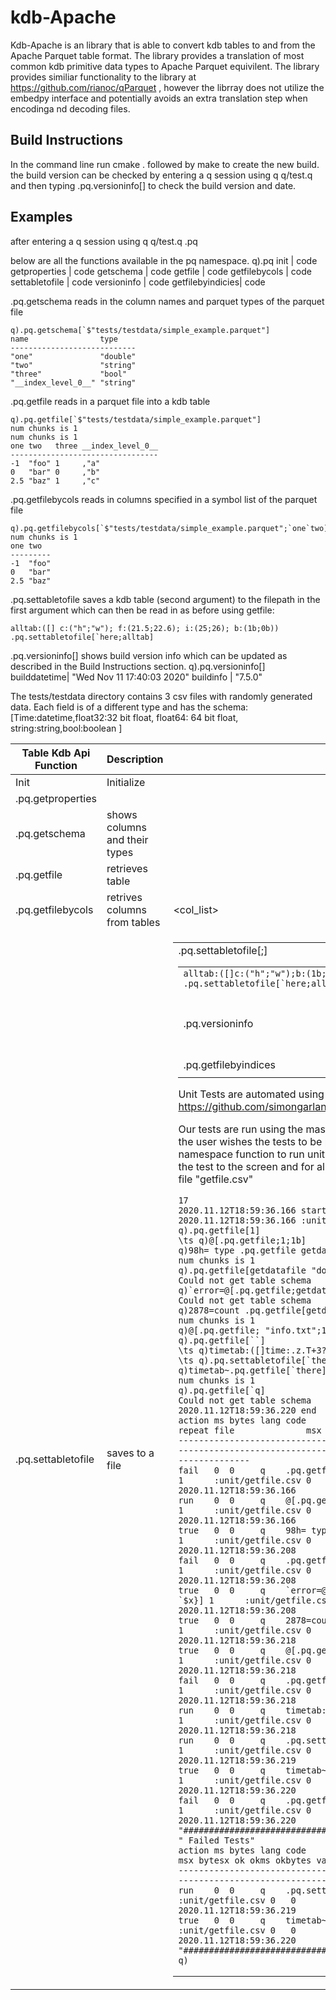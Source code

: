 # kdb-Apache

Kdb-Apache is an library that is able to convert kdb tables to and from the Apache Parquet table format. The library provides a translation of most common kdb primitive data types to Apache Parquet equivilent. The library provides similiar functionality to the library at https://github.com/rianoc/qParquet
, however the librray does not utilize the embedpy interface and potentially avoids an extra translation step when encodinga nd decoding files.

## Build Instructions

In the command line run cmake . followed by make to create the new build.
the build version can be checked by entering a q session using q q/test.q and then typing .pq.versioninfo[] to check the build version and date.

## Examples
after entering a q session using  q q/test.q
.pq


below are all the functions available in the pq namespace.
q).pq
init             | code
getproperties    | code
getschema        | code
getfile          | code
getfilebycols    | code
settabletofile   | code
versioninfo      | code
getfilebyindicies| code

.pq.getschema reads in the column names and parquet types of the parquet file
```
q).pq.getschema[`$"tests/testdata/simple_example.parquet"]
name                type
----------------------------
"one"               "double"
"two"               "string"
"three"             "bool"
"__index_level_0__" "string"
```


.pq.getfile reads in a parquet file into a kdb table
```
q).pq.getfile[`$"tests/testdata/simple_example.parquet"]
num chunks is 1
num chunks is 1
one two   three __index_level_0__
---------------------------------
-1  "foo" 1     ,"a"
0   "bar" 0     ,"b"
2.5 "baz" 1     ,"c"
```

.pq.getfilebycols reads in columns specified in a symbol list of the parquet file
```
q).pq.getfilebycols[`$"tests/testdata/simple_example.parquet";`one`two]
num chunks is 1
one two
---------
-1  "foo"
0   "bar"
2.5 "baz"
```
.pq.settabletofile saves a kdb table (second argument) to the filepath in the first argument which can then be read in as before using getfile:
```
alltab:([] c:("h";"w"); f:(21.5;22.6); i:(25;26); b:(1b;0b)) .pq.settabletofile[`here;alltab]
```

.pq.versioninfo[] shows build version info which can be updated as described in the Build Instructions section.
q).pq.versioninfo[]
builddatetime| "Wed Nov 11 17:40:03 2020"
buildinfo    | "7.5.0"



The tests/testdata directory contains 3 csv files with randomly generated data. Each field is of a different type and has the schema:
[Time:datetime,float32:32 bit float, float64: 64 bit float, string:string,bool:boolean ]






| Table Kdb Api Function | Description                   | Arguments            | Usage                                    | Example Usage                                                            |
|------------------------|-------------------------------|----------------------|------------------------------------------|--------------------------------------------------------------------------|
| Init                   | Initialize                    |                      |                                          |                                                                          |
| .pq.getproperties      |                               |                      |                                          |                                                                          |
| .pq.getschema          | shows columns and their types | <filepath>           | .pq.getschema[<filepath>]                | .pq.getschema[`$"tests/testdata/simple_example.parquet"]                 |
| .pq.getfile            | retrieves table               | <filepath>           | .pq.getfile[<filepath>]                  | .pq.getfile[`$"tests/testdata/simple_example.parquet"]                   |
| .pq.getfilebycols      | retrives columns from tables  | <filepath><col_list> | .pq.getfilebycols[<filepath>;<col_list>] | .pq.getfilebycols[getdatafile "simple_example.parquet";`one`two]         |
| .pq.settabletofile     | saves to a file               | <filepath><table>    | .pq.settabletofile[<filepath>;<table>]   | ```alltab:([]c:("h";"w");b:(1b;0b))  .pq.settabletofile[`here;alltab]``` |
| .pq.versioninfo        | shows build version and date  | no arguments         |                                          | .pq.versioninfo[]                                                        |
| .pq.getfilebyindices   |                               |                      |                                          |                                                                          |
|                        |                               |                      |                                          |                                                                          |

Unit Tests are automated using the K4unit testing library from KX
https://github.com/simongarland/k4unit

Our tests are run using the master.q file which has 2 flags to indicate whether the user wishes the tests to be printed to the screen or not and which .pq namespace function to run unit tests for. The default is verbose:2 which prints the test to the screen and for all the tests to be run. 
q master.q -verbose "2" -file "getfile.csv"


```
17
2020.11.12T18:59:36.166 start
2020.11.12T18:59:36.166 :unit/getfile.csv 12 test(s)
q).pq.getfile[1]
\ts q)@[.pq.getfile;1;1b]
q)98h= type .pq.getfile getdatafile "test2.parquet"
num chunks is 1
q).pq.getfile[getdatafile "doesntexist"]
Could not get table schema
q)`error=@[.pq.getfile;getdatafile "doesntexist";{[x] `$x}]
Could not get table schema
q)2878=count .pq.getfile[getdatafile "test2.parquet"]
num chunks is 1
q)@[.pq.getfile; "info.txt";1b]
q).pq.getfile[``]
\ts q)timetab:([]time:.z.T+3?10;int: 1 2 3)
\ts q).pq.settabletofile[`there;timetab]
q)timetab~.pq.getfile[`there]
num chunks is 1
q).pq.getfile[`q]
Could not get table schema
2020.11.12T18:59:36.220 end
action ms bytes lang code                                                      repeat file              msx bytesx ok okms okbytes valid timestamp
----------------------------------------------------------------------------------------------------------------------------------------------------------------
fail   0  0     q    .pq.getfile[1]                                            1      :unit/getfile.csv 0   0      1  1    1       1     2020.11.12T18:59:36.166
run    0  0     q    @[.pq.getfile;1;1b]                                       1      :unit/getfile.csv 0   1024   1  1    1       1     2020.11.12T18:59:36.166
true   0  0     q    98h= type .pq.getfile getdatafile "test2.parquet"         1      :unit/getfile.csv 0   0      1  1    1       1     2020.11.12T18:59:36.208
fail   0  0     q    .pq.getfile[getdatafile "doesntexist"]                    1      :unit/getfile.csv 0   0      1  1    1       1     2020.11.12T18:59:36.208
true   0  0     q    `error=@[.pq.getfile;getdatafile "doesntexist";{[x] `$x}] 1      :unit/getfile.csv 0   0      1  1    1       1     2020.11.12T18:59:36.208
true   0  0     q    2878=count .pq.getfile[getdatafile "test2.parquet"]       1      :unit/getfile.csv 0   0      1  1    1       1     2020.11.12T18:59:36.218
true   0  0     q    @[.pq.getfile; "info.txt";1b]                             1      :unit/getfile.csv 0   0      1  1    1       1     2020.11.12T18:59:36.218
fail   0  0     q    .pq.getfile[``]                                           1      :unit/getfile.csv 0   0      1  1    1       1     2020.11.12T18:59:36.218
run    0  0     q    timetab:([]time:.z.T+3?10;int: 1 2 3)                     1      :unit/getfile.csv 0   2368   1  1    1       1     2020.11.12T18:59:36.218
run    0  0     q    .pq.settabletofile[`there;timetab]                        1      :unit/getfile.csv 0   0      0  1    1       0     2020.11.12T18:59:36.219
true   0  0     q    timetab~.pq.getfile[`there]                               1      :unit/getfile.csv 0   0      0  1    1       1     2020.11.12T18:59:36.220
fail   0  0     q    .pq.getfile[`q]                                           1      :unit/getfile.csv 0   0      1  1    1       1     2020.11.12T18:59:36.220
"#####################################"
" Failed Tests"
action ms bytes lang code                               repeat file              msx bytesx ok okms okbytes valid timestamp
-----------------------------------------------------------------------------------------------------------------------------------------
run    0  0     q    .pq.settabletofile[`there;timetab] 1      :unit/getfile.csv 0   0      0  1    1       0     2020.11.12T18:59:36.219
true   0  0     q    timetab~.pq.getfile[`there]        1      :unit/getfile.csv 0   0      0  1    1       1     2020.11.12T18:59:36.220
"#####################################"
q)
```
